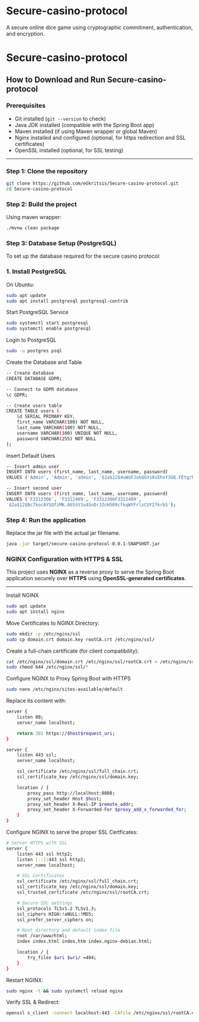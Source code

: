 # Secure-casino-protocol
A secure online dice game using cryptographic commitment, authentication, and encryption.

# Secure-casino-protocol

## How to Download and Run Secure-casino-protocol

### Prerequisites
- Git installed (`git --version` to check)
- Java JDK installed (compatible with the Spring Boot app)
- Maven installed (if using Maven wrapper or global Maven)
- Nginx installed and configured (optional, for https redirection and SSL certificates)
- OpenSSL installed (optional, for SSL testing)

---

### Step 1: Clone the repository

```bash
git clone https://github.com/eGkritsis/Secure-casino-protocol.git
cd Secure-casino-protocol
```

### Step 2: Build the project
Using maven wrapper:
```bash
./mvnw clean package
```

### Step 3: Database Setup (PostgreSQL)
To set up the database required for the secure casino protocol:

### 1. Install PostgreSQL

On Ubuntu:

```bash
sudo apt update
sudo apt install postgresql postgresql-contrib
```

Start PostgreSQL Service
```bash
sudo systemctl start postgresql
sudo systemctl enable postgresql
```

Login to PostgreSQL
```bash
sudo -u postgres psql
```

Create the Database and Table
```bash
-- Create database
CREATE DATABASE GDPR;

-- Connect to GDPR database
\c GDPR;

-- Create users table
CREATE TABLE users (
    id SERIAL PRIMARY KEY,
    first_name VARCHAR(100) NOT NULL,
    last_name VARCHAR(100) NOT NULL,
    username VARCHAR(100) UNIQUE NOT NULL,
    password VARCHAR(255) NOT NULL
);
```
Insert Default Users

```bash
-- Insert admin user
INSERT INTO users (first_name, last_name, username, password)
VALUES ('Admin', 'Admin', 'admin', '$2a$12$4uWoFJokQGVs8sEhxY3GQ.FEtg/PuU1jKnk6.bcLfRPekEnk66atK');

-- Insert second user
INSERT INTO users (first_name, last_name, username, password)
VALUES ('F3312306', 'F3312409', 'F3312306F3312409',
'$2a$12$Bc7kocAYSOfzMK.86SSV1u4SnDrJZcH509cfkqWYFrlzCUYIfkrbS');
```

### Step 4: Run the application
Replace the jar file with the actual jar filename.
```bash
java -jar target/secure-casino-protocol-0.0.1-SNAPSHOT.jar
```

### NGINX Configuration with HTTPS & SSL
This project uses **NGINX** as a reverse proxy to serve the Spring Boot application securely over **HTTPS** using **OpenSSL-generated certificates**.

---
Install NGINX

```bash
sudo apt update
sudo apt install nginx
``` 

Move Certificates to NGINX Directory:
```bash
sudo mkdir -p /etc/nginx/ssl
sudo cp domain.crt domain.key rootCA.crt /etc/nginx/ssl/
```

Create a full-chain certificate (for client compatibility):
```bash
cat /etc/nginx/ssl/domain.crt /etc/nginx/ssl/rootCA.crt > /etc/nginx/ssl/full_chain.crt
sudo chmod 644 /etc/nginx/ssl/*
```
Configure NGINX to Proxy Spring Boot with HTTPS

```bash
sudo nano /etc/nginx/sites-available/default
```

Replace its content with:
```bash
server {
    listen 80;
    server_name localhost;

    return 301 https://$host$request_uri;
}

server {
    listen 443 ssl;
    server_name localhost;

    ssl_certificate /etc/nginx/ssl/full_chain.crt;
    ssl_certificate_key /etc/nginx/ssl/domain.key;

    location / {
        proxy_pass http://localhost:8080;
        proxy_set_header Host $host;
        proxy_set_header X-Real-IP $remote_addr;
        proxy_set_header X-Forwarded-For $proxy_add_x_forwarded_for;
    }
}
```
Configure NGINX to serve the proper SSL Certficates:
```bash
# Server HTTPS with SSL
server {
    listen 443 ssl http2;
    listen [::]:443 ssl http2;
    server_name localhost;

    # SSL Certificates
    ssl_certificate /etc/nginx/ssl/full_chain.crt;
    ssl_certificate_key /etc/nginx/ssl/domain.key;
    ssl_trusted_certificate /etc/nginx/ssl/rootCA.crt;

    # Secure SSL settings
    ssl_protocols TLSv1.2 TLSv1.3;
    ssl_ciphers HIGH:!aNULL:!MD5;
    ssl_prefer_server_ciphers on;

    # Root directory and default index file
    root /var/www/html;
    index index.html index.htm index.nginx-debian.html;

    location / {
        try_files $uri $uri/ =404;
    }
}
```


Restart NGINX:
```bash
sudo nginx -t && sudo systemctl reload nginx
```

Verify SSL & Redirect:
```bash
openssl s_client -connect localhost:443 -CAfile /etc/nginx/ssl/rootCA.crt
```


